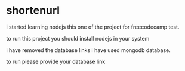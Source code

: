 # shortenurl
i started learning nodejs this one of the project for freecodecamp test.


to run this project you should install nodejs in your system

i have removed the database links i have used mongodb database.

to  run please provide your database link
